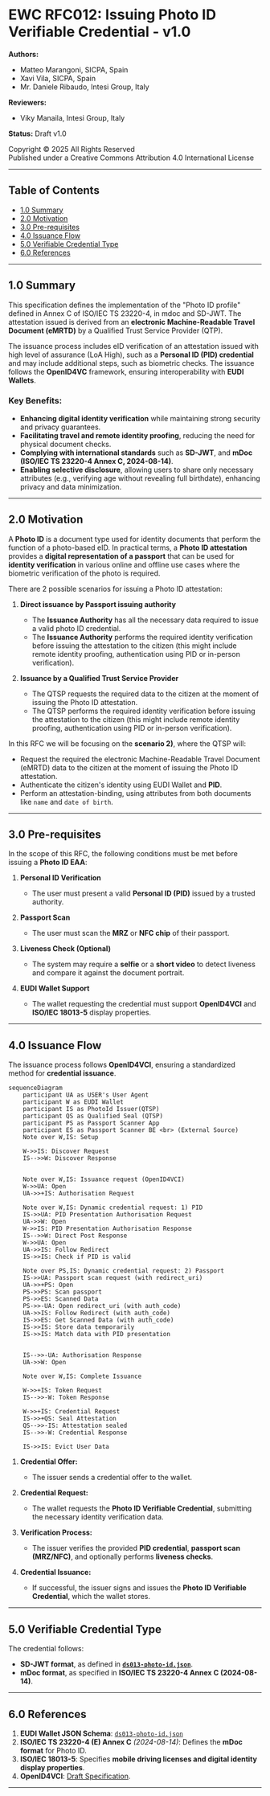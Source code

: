 # EWC RFC012: Issuing Photo ID Verifiable Credential - v1.0

**Authors:**

* Matteo Marangoni, SICPA, Spain
* Xavi Vila, SICPA, Spain
* Mr. Daniele Ribaudo, Intesi Group, Italy

**Reviewers:**

* Viky Manaila, Intesi Group, Italy

**Status:** Draft v1.0

Copyright © 2025 All Rights Reserved  
Published under a Creative Commons Attribution 4.0 International License

---

## **Table of Contents**
- [1.0 Summary](#10-summary)
- [2.0 Motivation](#20-motivation)
- [3.0 Pre-requisites](#30-pre-requisites)
- [4.0 Issuance Flow](#40-issuance-flow)
- [5.0 Verifiable Credential Type](#50-verifiable-credential-type)
- [6.0 References](#60-references)

---

## **1.0 Summary**
This specification defines the implementation of the "Photo ID profile" defined in Annex C of ISO/IEC TS 23220-4, in mdoc and SD-JWT. The attestation issued is derived from an **electronic Machine-Readable Travel Document (eMRTD)** by a Qualified Trust Service Provider (QTP).

The issuance process includes eID verification of an attestation issued with high level of assurance (LoA High), such as a **Personal ID (PID) credential** and may include additional steps, such as biometric checks. The issuance follows the **OpenID4VC** framework, ensuring interoperability with **EUDI Wallets**.

### **Key Benefits:**

- **Enhancing digital identity verification** while maintaining strong security and privacy guarantees.
- **Facilitating travel and remote identity proofing**, reducing the need for physical document checks.
- **Complying with international standards** such as **SD-JWT**, and **mDoc (ISO/IEC TS 23220-4 Annex C, 2024-08-14)**.
- **Enabling selective disclosure**, allowing users to share only necessary attributes (e.g., verifying age without revealing full birthdate), enhancing privacy and data minimization.

---

## **2.0 Motivation**

A **Photo ID** is a document type used for identity documents that perform the function of a photo-based eID. In practical terms, a **Photo ID attestation** provides a **digital representation of a passport** that can be used for **identity verification** in various online and offline use cases where the biometric verification of the photo is required.

There are 2 possible scenarios for issuing a Photo ID attestation:

1. **Direct issuance by Passport issuing authority**
    - The **Issuance Authority** has all the necessary data required to issue a valid photo ID credential.
    - The **Issuance Authority** performs the required identity verification before issuing the attestation to the citizen (this might include remote identity proofing, authentication using PID or in-person verification).

2. **Issuance by a Qualified Trust Service Provider**  
    - The QTSP requests the required data to the citizen at the moment of issuing the Photo ID attestation.
    - The QTSP performs the required identity verification before issuing the attestation to the citizen (this might include remote identity proofing, authentication using PID or in-person verification).

In this RFC we will be focusing on the **scenario 2)**, where the QTSP will:

- Request the required the electronic Machine-Readable Travel Document (eMRTD) data to the citizen at the moment of issuing the Photo ID attestation.
- Authenticate the citizen's identity using EUDI Wallet and **PID**.
- Perform an attestation-binding, using attributes from both documents like `name` and `date of birth`.


---

## **3.0 Pre-requisites**

In the scope of this RFC, the following conditions must be met before issuing a **Photo ID EAA**:

1. **Personal ID Verification**  
   - The user must present a valid **Personal ID (PID)** issued by a trusted authority.
   
2. **Passport Scan**  
   - The user must scan the **MRZ** or **NFC chip** of their passport.

3. **Liveness Check (Optional)**  
   - The system may require a **selfie** or a **short video** to detect liveness and compare it against the document portrait.

4. **EUDI Wallet Support**  
   - The wallet requesting the credential must support **OpenID4VCI** and **ISO/IEC 18013-5** display properties.

---

## **4.0 Issuance Flow**
The issuance process follows **OpenID4VCI**, ensuring a standardized method for **credential issuance**.

```mermaid
sequenceDiagram
    participant UA as USER's User Agent
    participant W as EUDI Wallet
    participant IS as PhotoId Issuer(QTSP)
    participant QS as Qualified Seal (QTSP)
    participant PS as Passport Scanner App
    participant ES as Passport Scanner BE <br> (External Source)
    Note over W,IS: Setup

    W->>IS: Discover Request
    IS-->>W: Discover Response

   
    Note over W,IS: Issuance request (OpenID4VCI)
    W->>UA: Open
    UA->>+IS: Authorisation Request
    
    Note over W,IS: Dynamic credential request: 1) PID
    IS->>UA: PID Presentation Authorisation Request 
    UA->>W: Open
    W->>IS: PID Presentation Authorisation Response
    IS-->>W: Direct Post Response
    W->>UA: Open
    UA->>IS: Follow Redirect
    IS->>IS: Check if PID is valid
    
    Note over PS,IS: Dynamic credential request: 2) Passport
    IS->>UA: Passport scan request (with redirect_uri)
    UA->>+PS: Open
    PS->>PS: Scan passport
    PS->>ES: Scanned Data
    PS->>-UA: Open redirect_uri (with auth_code)
    UA->>IS: Follow Redirect (with auth_code)
    IS->>ES: Get Scanned Data (with auth_code)
    IS->>IS: Store data temporarily
    IS->>IS: Match data with PID presentation


    IS-->>-UA: Authorisation Response
    UA->>W: Open

    Note over W,IS: Complete Issuance

    W->>+IS: Token Request
    IS-->>-W: Token Response
   
    W->>+IS: Credential Request
    IS->>+QS: Seal Attestation
    QS-->>-IS: Attestation sealed
    IS-->>-W: Credential Response

    IS->>IS: Evict User Data
```



1. **Credential Offer:**  
   - The issuer sends a credential offer to the wallet.
   
2. **Credential Request:**  
   - The wallet requests the **Photo ID Verifiable Credential**, submitting the necessary identity verification data.

3. **Verification Process:**  
   - The issuer verifies the provided **PID credential**, **passport scan (MRZ/NFC)**, and optionally performs **liveness checks**.

4. **Credential Issuance:**  
   - If successful, the issuer signs and issues the **Photo ID Verifiable Credential**, which the wallet stores.

---

## **5.0 Verifiable Credential Type**
The credential follows:
- **SD-JWT format**, as defined in **[`ds013-photo-id.json`](https://github.com/EWC-consortium/eudi-wallet-rulebooks-and-schemas/blob/main/data-schemas/ds013-photo-id.json)**.
- **mDoc format**, as specified in **ISO/IEC TS 23220-4 Annex C (2024-08-14)**.

---

## **6.0 References**
1. **EUDI Wallet JSON Schema**: [`ds013-photo-id.json`](https://github.com/EWC-consortium/eudi-wallet-rulebooks-and-schemas/blob/main/data-schemas/ds013-photo-id.json)
2. **ISO/IEC TS 23220-4 (E) Annex C** *(2024-08-14)*: Defines the **mDoc format** for Photo ID.
3. **ISO/IEC 18013-5**: Specifies **mobile driving licenses and digital identity display properties**.
4. **OpenID4VCI**: [Draft Specification](https://openid.net/specs/openid-4-verifiable-credential-issuance-1_0.html).

---
